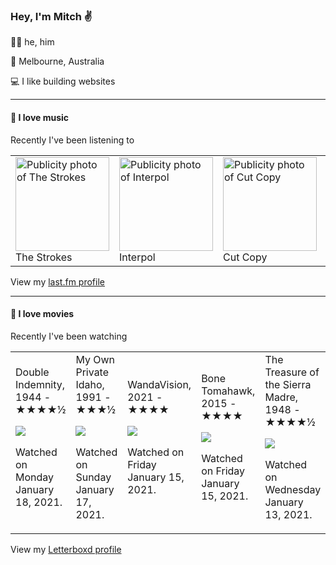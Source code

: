 <article><h3>Hey, I&#x27;m Mitch ✌️</h3><section><p>🙆‍♂️ he, him</p><p>📍 Melbourne, Australia</p><p>💻 I like building websites</p></section><hr/><section><h4>💽 I love music</h4><p>Recently I&#x27;ve been listening to</p><table><tbody><td><img src="https://lastfm.freetls.fastly.net/i/u/174s/29c98431ed68a10f110cf47c89f174b3.png" height="150px" alt="Publicity photo of The Strokes"/><br/>The Strokes</td><td><img src="https://lastfm.freetls.fastly.net/i/u/174s/0c5e54cd3414f98ed8ee76b46cf6ab2d.png" height="150px" alt="Publicity photo of Interpol"/><br/>Interpol</td><td><img src="https://lastfm.freetls.fastly.net/i/u/174s/dcce04ead24c41f3857b37d498fca417.png" height="150px" alt="Publicity photo of Cut Copy"/><br/>Cut Copy</td><td><img src="https://lastfm.freetls.fastly.net/i/u/174s/c6c80bee9b62460d91e1b5da09ba7333.png" height="150px" alt="Publicity photo of Elliott Smith"/><br/>Elliott Smith</td><td><img src="https://lastfm.freetls.fastly.net/i/u/174s/d33b34877998da3ef033b5cb335a634d.png" height="150px" alt="Publicity photo of Viagra Boys"/><br/>Viagra Boys</td></tbody></table><span>View my <a href="https://www.last.fm/user/mylsb">last.fm profile</a></span></section><hr/><section><h4>📼 I love movies</h4><p>Recently I&#x27;ve been watching</p><table><tbody><td>Double Indemnity, 1944 - ★★★★½<br/><span> <p><img src="https://a.ltrbxd.com/resized/film-poster/5/1/1/7/3/51173-double-indemnity-0-500-0-750-crop.jpg?k=b938e9967c"/></p> <p>Watched on Monday January 18, 2021.</p> </span></td><td>My Own Private Idaho, 1991 - ★★★½<br/><span> <p><img src="https://a.ltrbxd.com/resized/film-poster/5/1/6/3/4/51634-my-own-private-idaho-0-500-0-750-crop.jpg?k=aa9d286c71"/></p> <p>Watched on Sunday January 17, 2021.</p> </span></td><td>WandaVision, 2021 - ★★★★<br/><span> <p><img src="https://a.ltrbxd.com/resized/film-poster/6/7/1/8/1/3/671813-wandavision-0-500-0-750-crop.jpg?k=afbdf2ca37"/></p> <p>Watched on Friday January 15, 2021.</p> </span></td><td>Bone Tomahawk, 2015 - ★★★★<br/><span> <p><img src="https://a.ltrbxd.com/resized/film-poster/2/2/2/2/9/8/222298-bone-tomahawk-0-500-0-750-crop.jpg?k=d5ef35b194"/></p> <p>Watched on Friday January 15, 2021.</p> </span></td><td>The Treasure of the Sierra Madre, 1948 - ★★★★½<br/><span> <p><img src="https://a.ltrbxd.com/resized/film-poster/4/9/8/8/1/49881-the-treasure-of-the-sierra-madre-0-500-0-750-crop.jpg?k=c3cbf2d758"/></p> <p>Watched on Wednesday January 13, 2021.</p> </span></td></tbody></table><span>View my <a href="https://letterboxd.com/myslab/">Letterboxd profile</a></span></section></article>